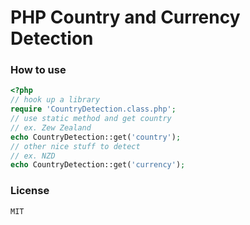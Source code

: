 # PHP Country and Currency Detection

### How to use
```php
<?php
// hook up a library
require 'CountryDetection.class.php';
// use static method and get country
// ex. Zew Zealand
echo CountryDetection::get('country');
// other nice stuff to detect
// ex. NZD
echo CountryDetection::get('currency');
```

### License
```
MIT
```
